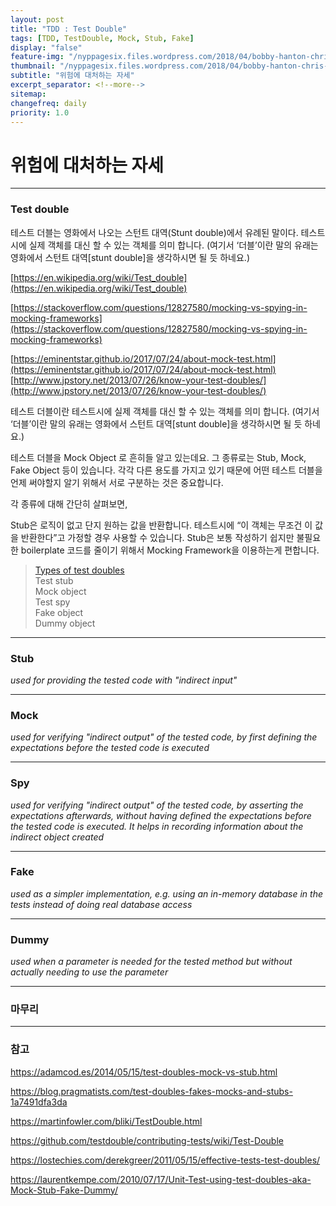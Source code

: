 ```yaml
---
layout: post
title: "TDD : Test Double"
tags: [TDD, TestDouble, Mock, Stub, Fake]
display: "false"
feature-img: "/nyppagesix.files.wordpress.com/2018/04/bobby-hanton-chris-hemsworth.jpg?quality=90&strip=all"              
thumbnail: "/nyppagesix.files.wordpress.com/2018/04/bobby-hanton-chris-hemsworth.jpg?quality=90&strip=all"
subtitle: "위험에 대처하는 자세"
excerpt_separator: <!--more-->
sitemap:
changefreq: daily
priority: 1.0
---
```




<!--more-->

# 위험에 대처하는 자세

---

### Test double

테스트 더블는 영화에서 나오는 스턴트 대역(Stunt double)에서 유례된 말이다. 테스트시에 실제 객체를 대신 할 수 있는 객체를 의미 합니다. (여기서 ‘더블’이란 말의 유래는 영화에서 스턴트 대역[stunt double]을 생각하시면 될 듯 하네요.)


[https://en.wikipedia.org/wiki/Test_double](https://en.wikipedia.org/wiki/Test_double)

[https://stackoverflow.com/questions/12827580/mocking-vs-spying-in-mocking-frameworks](https://stackoverflow.com/questions/12827580/mocking-vs-spying-in-mocking-frameworks)

[https://eminentstar.github.io/2017/07/24/about-mock-test.html](https://eminentstar.github.io/2017/07/24/about-mock-test.html)
[http://www.jpstory.net/2013/07/26/know-your-test-doubles/](http://www.jpstory.net/2013/07/26/know-your-test-doubles/)

테스트 더블이란 테스트시에 실제 객체를 대신 할 수 있는 객체를 의미 합니다. (여기서 ‘더블’이란 말의 유래는 영화에서 스턴트 대역[stunt double]을 생각하시면 될 듯 하네요.)

테스트 더블을 Mock Object 로 흔히들 알고 있는데요. 그 종류로는 Stub, Mock, Fake Object 등이 있습니다. 각각 다른 용도를 가지고 있기 때문에 어떤 테스트 더블을 언제 써야할지 알기 위해서 서로 구분하는 것은 중요합니다.

각 종류에 대해 간단히 살펴보면,

Stub은 로직이 없고 단지 원하는 값을 반환합니다. 테스트시에 “이 객체는 무조건 이 값을 반환한다”고 가정할 경우 사용할 수 있습니다. Stub은 보통 작성하기 쉽지만 불필요한 boilerplate 코드를 줄이기 위해서 Mocking Framework을 이용하는게 편합니다.

> [Types of test doubles](https://en.wikipedia.org/wiki/Test_double) <br/>
> Test stub <br/>
> Mock object <br/>
> Test spy <br/>
> Fake object <br/>
> Dummy object <br/>

---

### Stub

_used for providing the tested code with "indirect input"_

---

### Mock

_used for verifying "indirect output" of the tested code, by first defining the expectations before the tested code is executed_

---

### Spy

_used for verifying "indirect output" of the tested code, by asserting the expectations afterwards, without having defined the expectations before the tested code is executed. It helps in recording information about the indirect object created_

---

### Fake

_used as a simpler implementation, e.g. using an in-memory database in the tests instead of doing real database access_

---

### Dummy

_used when a parameter is needed for the tested method but without actually needing to use the parameter_

---

### 마무리

---

### 참고

https://adamcod.es/2014/05/15/test-doubles-mock-vs-stub.html

https://blog.pragmatists.com/test-doubles-fakes-mocks-and-stubs-1a7491dfa3da

https://martinfowler.com/bliki/TestDouble.html

https://github.com/testdouble/contributing-tests/wiki/Test-Double

https://lostechies.com/derekgreer/2011/05/15/effective-tests-test-doubles/

https://laurentkempe.com/2010/07/17/Unit-Test-using-test-doubles-aka-Mock-Stub-Fake-Dummy/